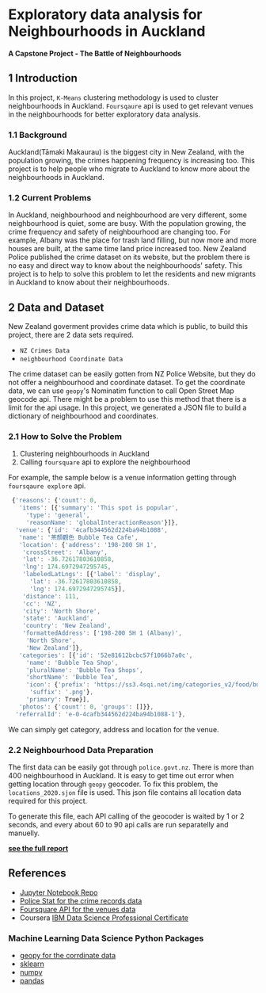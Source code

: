 # Exploratory data analysis for Neighbourhoods in Auckland
**A Capstone Project - The Battle of Neighbourhoods**

## 1 Introduction 

In this project, `K-Means` clustering methodology is used to cluster neighbourhoods in Auckland. `Foursqaure` api is used to get relevant venues in the neighbourhoods for better exploratory data analysis. 

### 1.1 Background
Auckland(Tāmaki Makaurau) is the biggest city in New Zealand, with the population growing, the crimes happening frequency is increasing too. 
This project is to help people who migrate to Auckland to know more about the neighbourhoods in Auckland.

### 1.2 Current Problems
In Auckland, neighbourhood and neighbourhood are very different, some neighbourhood is quiet, some are busy. 
With the population growing, the crime frequency and safety of neighbourhood are changing too. 
For example, Albany was the place for trash land filling, but now more and more houses are built, at the same time land price increased too.
New Zealand Police published the crime dataset on its website, but the problem there is no easy and direct way to know about the neighbourhoods' safety.
This project is to help to solve this problem to let the residents and new migrants in Auckland to know about their neighbourhoods.

## 2 Data and Dataset

New Zealand goverment provides crime data which is public, to build this project, there are 2 data sets required.
- `NZ Crimes Data`
- `neighbourhood Coordinate Data`

The crime dataset can be easily gotten from NZ Police Website, but they do not offer a neighbourhood and coordinate dataset.
To get the coordinate data, we can use `geopy`'s Nominatim function to call Open Street Map geocode api. 
There might be a problem to use this method that there is a limit for the api usage. In this project, we generated a JSON file to build a dictionary of neighbourhood and coordinates.

### 2.1 How to Solve the Problem

1. Clustering neighbourhoods in Auckland
2. Calling `foursquare` api to explore the neighbourhood

For example, the sample below is a venue information getting through `foursqaure explore` api.

```javascript
 {'reasons': {'count': 0,
   'items': [{'summary': 'This spot is popular',
     'type': 'general',
     'reasonName': 'globalInteractionReason'}]},
  'venue': {'id': '4cafb344562d224ba94b1088',
   'name': '茶顏觀色 Bubble Tea Cafe',
   'location': {'address': '198-200 SH 1',
    'crossStreet': 'Albany',
    'lat': -36.72617803610858,
    'lng': 174.6972947295745,
    'labeledLatLngs': [{'label': 'display',
      'lat': -36.72617803610858,
      'lng': 174.6972947295745}],
    'distance': 111,
    'cc': 'NZ',
    'city': 'North Shore',
    'state': 'Auckland',
    'country': 'New Zealand',
    'formattedAddress': ['198-200 SH 1 (Albany)',
     'North Shore',
     'New Zealand']},
   'categories': [{'id': '52e81612bcbc57f1066b7a0c',
     'name': 'Bubble Tea Shop',
     'pluralName': 'Bubble Tea Shops',
     'shortName': 'Bubble Tea',
     'icon': {'prefix': 'https://ss3.4sqi.net/img/categories_v2/food/bubble_',
      'suffix': '.png'},
     'primary': True}],
   'photos': {'count': 0, 'groups': []}},
  'referralId': 'e-0-4cafb344562d224ba94b1088-1'},
```
We can simply get category, address and location for the venue.

### 2.2 Neighbourhood Data Preparation

The first data can be easily got through `police.govt.nz`. There is more than 400 neighbourhood in Auckland. It is easy to get time out error when getting location through `geopy` geocoder. To fix this problem, the `locations_2020.sjon` file is used. This json file contains all location data required for this project.

To generate this file, each API calling of the geocoder is waited by 1 or 2 seconds, and every about 60 to 90 api calls are run separatelly and manuelly.


**[see the full report](REPORT.md)**


##  References
- [Jupyter Notebook Repo](https://github.com/tim-hub/Coursera_Capstone/blob/master/week5-notebook.ipynb)
- [Police Stat for the crime records data](https://www.police.govt.nz/about-us/publications-statistics/data-and-statistics)
- [Foursquare API for the venues data](https://developer.foursquare.com/)
- Coursera [IBM Data Science Professional Certificate](https://www.coursera.org/specializations/ibm-data-science)

### Machine Learning Data Science Python Packages

- [geopy for the corrdinate data](https://www.police.govt.nz/about-us/publications-statistics/data-and-statistics)
- [sklearn](https://scikit-learn.org/stable/)
- [numpy](https://numpy.org/)
- [pandas](https://pandas.pydata.org/docs/)




